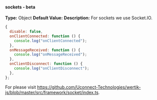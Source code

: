#### sockets - beta

**Type:** Object
**Default Value:**
**Description:** For sockets we use Socket.IO.

```javascript
{
  disable: false,
  onClientConnected: function () {
    console.log("onClientConnected");
  },
  onMessageReceived: function () {
    console.log("onMessageReceived");
  },
  onClientDisconnect: function () {
    console.log("onClientDisconnect");
  },
};
```

For please visit https://github.com/Uconnect-Technologies/wertik-js/blob/master/src/framework/socket/index.ts.